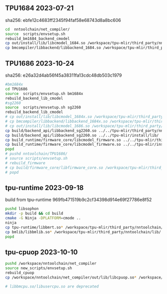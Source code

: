 ## TPU1684 2023-07-21
sha256: ebfe12c4683ff2345f94faf58e68743d8a8bc606

``` bash
cd  nntoolchain/net_compiler/
source  scripts/envsetup.sh
rebuild_bm1684_backend_cmodel
cp out/install/lib/libcmodel_1684.so /workspace/tpu-mlir/third_party/nntoolchain/lib/
cp bmcompiler/libbackend/libbackend_1684.so /workspace/tpu-mlir/third_party/nntoolchain/lib/
```

## TPU1686 2023-10-24
sha256: e26a32d4ab56f45a38311fa13cdc48db503c1979

``` bash
#bm1684x
cd TPU1686
source  scripts/envsetup.sh bm1684x
rebuild_backend_lib_cmodel
#sg2260
source  scripts/envsetup.sh sg2260
rebuild_backend_lib_cmodel
# cp out/install/lib/libcmodel_1684x.so /workspace/tpu-mlir/third_party/nntoolchain/lib/
# cp bmcompiler/libbackend/libbackend_1684x.so /workspace/tpu-mlir/third_party/nntoolchain/lib/
# cp out/install/lib/libcmodel_1686.so /workspace/tpu-mlir/third_party/nntoolchain/lib/libcmodel_1688.so
cp build/backend_api/libbackend_sg2260.so ../../tpu-mlir/third_party/nntoolchain/lib/
cp build/backend_api/libbackend_sg2260.so ../../tpu-mlir/install/lib/
cp build_runtime/firmware_core/libcmodel_firmware.so ../../tpu-mlir/third_party/nntoolchain/lib/libcmodel_sg2260.so
cp build_runtime/firmware_core/libcmodel_firmware.so ../../tpu-mlir/install/lib/libcmodel_sg2260.so
popd
# pushd nntoolchain/TPU1686/
# source scripts/envsetup.sh
# rebuild_firmware
# cp build/firmware_core/libfirmware_core.so /workspace/tpu-mlir/third_party/nntoolchain/lib/libbm1684x_kernel_module.so
# popd
```

## tpu-runtime 2023-09-18
build from tpu-runtime 969fb471519b9c2cf34398d914e69f27786e8f52
``` bash
pushd libsophon
mkdir -p build && cd build
cmake -G Ninja -DPLATFORM=cmode ..
ninja
cp tpu-runtime/libbmrt.so* /workspace/tpu-mlir/third_party/nntoolchain/lib/
cp bmlib/libbmlib.so* /workspace/tpu-mlir/third_party/nntoolchain/lib/
popd
```


## tpu-cpuop 2023-10-10

```bash
pushd /workspace/nntoolchain/net_compiler
source new_scripts/envsetup.sh
rebuild_cpuop
cp /workspace/nntoolchain/net_compiler/out/lib/libcpuop.so* /workspace/tpu-mlir/third_party/nntoolchain/lib/

# libbmcpu.so/libusercpu.so are deprecated
```
